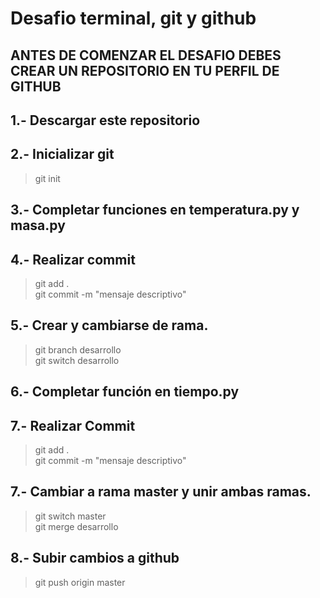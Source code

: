 # Desafio terminal, git y github

## ANTES DE COMENZAR EL DESAFIO DEBES CREAR UN REPOSITORIO EN TU PERFIL DE GITHUB

## 1.- Descargar este repositorio

## 2.- Inicializar git
  > git init

## 3.- Completar funciones en temperatura.py y masa.py
  
## 4.- Realizar commit
  > git add . <br/>
  > git commit -m "mensaje descriptivo"

## 5.- Crear y cambiarse de rama.
  > git branch desarrollo <br/>
  > git switch desarrollo 

## 6.- Completar función en tiempo.py

## 7.- Realizar Commit
  > git add . <br/>
  > git commit -m "mensaje descriptivo"

## 7.- Cambiar a rama master y unir ambas ramas.
  > git switch master <br/>
  > git merge desarrollo

## 8.- Subir cambios a github
  > git push origin master

